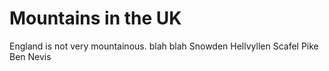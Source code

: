 # Mountains in the UK

England is not very mountainous.
blah blah
Snowden
Hellvyllen
Scafel Pike
Ben Nevis
